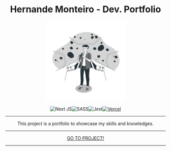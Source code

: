 <h1 align= "center">Hernande Monteiro - Dev. Portfolio</h1>
<p align="center">
<img src="./public/favicon.png" alt="Hernande Monteiro Logotipo" style="width: 50%;height: 50%"/>
</p>
<div align="center">

![Next JS](https://img.shields.io/badge/Next-black?style=for-the-badge&logo=next.js&logoColor=white)![SASS](https://img.shields.io/badge/SASS-hotpink.svg?style=for-the-badge&logo=SASS&logoColor=white)![Jest](https://img.shields.io/badge/-jest-%23C21325?style=for-the-badge&logo=jest&logoColor=white)[![Vercel](https://img.shields.io/badge/vercel-%23000000.svg?style=for-the-badge&logo=vercel&logoColor=white)](https://hernandemonteiro.vercel.app)

</div>

<hr>

<p  align= "center">This project is a portfolio to showcase my skills and knowledges.</p>

<hr>

<p align= "center"><a href="https://hernandemonteiro.com" target="_blank">GO TO PROJECT!</a></p>

<hr>
